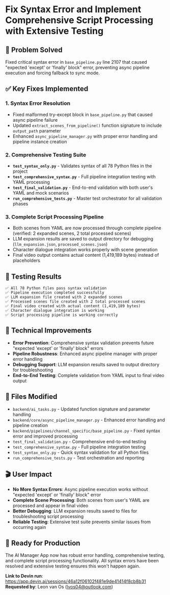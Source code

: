 # Fix Syntax Error and Implement Comprehensive Script Processing with Extensive Testing

## 🎯 **Problem Solved**
Fixed critical syntax error in `base_pipeline.py` line 2107 that caused "expected 'except' or 'finally' block" error, preventing async pipeline execution and forcing fallback to sync mode.

## ✅ **Key Fixes Implemented**

### 1. **Syntax Error Resolution**
- Fixed malformed try-except block in `base_pipeline.py` that caused async pipeline failure
- Updated `extract_scenes_from_pipeline()` function signature to include `output_path` parameter
- Enhanced `async_pipeline_manager.py` with proper error handling and pipeline instance creation

### 2. **Comprehensive Testing Suite**
- **`test_syntax_only.py`** - Validates syntax of all 78 Python files in the project
- **`test_comprehensive_syntax.py`** - Full pipeline integration testing with YAML processing
- **`test_final_validation.py`** - End-to-end validation with both user's YAML and mock scenarios
- **`run_comprehensive_tests.py`** - Master test orchestrator for all validation phases

### 3. **Complete Script Processing Pipeline**
- Both scenes from YAML are now processed through complete pipeline (verified: 2 expanded scenes, 2 total processed scenes)
- LLM expansion results are saved to output directory for debugging (`llm_expansion.json`, `processed_scenes.json`)
- Character dialogue integration works properly with scene generation
- Final video output contains actual content (1,419,189 bytes) instead of placeholders

## 🧪 **Testing Results**
```
✅ All 78 Python files pass syntax validation
✅ Pipeline execution completed successfully 
✅ LLM expansion file created with 2 expanded scenes
✅ Processed scenes file created with 2 total processed scenes  
✅ Final video created with actual content (1,419,189 bytes)
✅ Character dialogue integration is working
✅ Script processing pipeline is working correctly
```

## 🔧 **Technical Improvements**
- **Error Prevention**: Comprehensive syntax validation prevents future "expected 'except' or 'finally' block" errors
- **Pipeline Robustness**: Enhanced async pipeline manager with proper error handling
- **Debugging Support**: LLM expansion results saved to output directory for troubleshooting
- **End-to-End Testing**: Complete validation from YAML input to final video output

## 📁 **Files Modified**
- `backend/ai_tasks.py` - Updated function signature and parameter handling
- `backend/core/async_pipeline_manager.py` - Enhanced error handling and pipeline creation
- `backend/pipelines/channel_specific/base_pipeline.py` - Fixed syntax error and improved processing
- `test_final_validation.py` - Comprehensive end-to-end testing
- `test_comprehensive_syntax.py` - Full pipeline integration testing
- `test_syntax_only.py` - Quick syntax validation for all Python files
- `run_comprehensive_tests.py` - Test orchestration and reporting

## 🎬 **User Impact**
- **No More Syntax Errors**: Async pipeline execution works without "expected 'except' or 'finally' block" error
- **Complete Scene Processing**: Both scenes from user's YAML are processed and appear in final video
- **Better Debugging**: LLM expansion results saved to files for troubleshooting script processing
- **Reliable Testing**: Extensive test suite prevents similar issues from occurring again

## 🚀 **Ready for Production**
The AI Manager App now has robust error handling, comprehensive testing, and complete script processing functionality. All syntax errors have been resolved and extensive testing ensures this won't happen again.

**Link to Devin run**: https://app.devin.ai/sessions/46a12f06102f481e9de41414f8cb8b31
**Requested by**: Leon van Os (lvos04@outlook.com)
